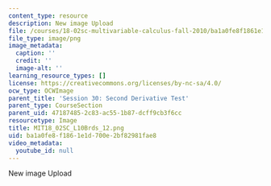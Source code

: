 ```yaml
---
content_type: resource
description: New image Upload
file: /courses/18-02sc-multivariable-calculus-fall-2010/ba1a0fe8f1861e1d700e2bf82981fae8_MIT18_02SC_L10Brds_12.png
file_type: image/png
image_metadata:
  caption: ''
  credit: ''
  image-alt: ''
learning_resource_types: []
license: https://creativecommons.org/licenses/by-nc-sa/4.0/
ocw_type: OCWImage
parent_title: 'Session 30: Second Derivative Test'
parent_type: CourseSection
parent_uid: 47187485-2c83-ac55-1b87-dcff9cb3f6cc
resourcetype: Image
title: MIT18_02SC_L10Brds_12.png
uid: ba1a0fe8-f186-1e1d-700e-2bf82981fae8
video_metadata:
  youtube_id: null
---
```

New image Upload